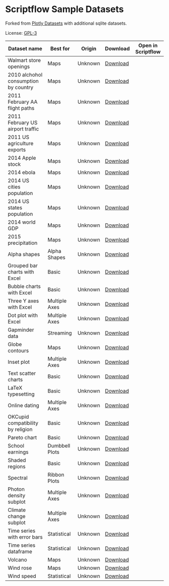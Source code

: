 # Scriptflow Sample Datasets

Forked from [Plotly Datasets](https://github.com/plotly/datasets) with additional sqlite datasets.

License: [GPL-3](https://github.com/scriptflow-io/datasets/blob/master/LICENSE)

| Dataset name | Best for | Origin | Download | Open in Scriptflow |
| --- | --- | --- | ---  | ---  |
| Walmart store openings | Maps | Unknown | [Download](https://github.com/scriptflow-io/datasets/blob/master/1962_2006_walmart_store_openings.csv) |  |
| 2010 alchohol consumption by country | Maps | Unknown | [Download](https://github.com/scriptflow-io/datasets/blob/master/2010_alcohol_consumption_by_country.csv) |  |
| 2011 February AA flight paths | Maps | Unknown | [Download](https://github.com/scriptflow-io/datasets/blob/master/2011_february_aa_flight_paths.csv) |  |
| 2011 February US airport traffic | Maps | Unknown | [Download](https://github.com/scriptflow-io/datasets/blob/master/2011_february_us_airport_traffic.csv) |  |
| 2011 US agriculture exports | Maps | Unknown | [Download](https://github.com/scriptflow-io/datasets/blob/master/2011_us_ag_exports.csv) |  |
| 2014 Apple stock | Maps | Unknown | [Download](https://github.com/scriptflow-io/datasets/blob/master/2014_apple_stock.csv) |  |
| 2014 ebola | Maps | Unknown | [Download](https://github.com/scriptflow-io/datasets/blob/master/2014_ebola.csv) |  |
| 2014 US cities population | Maps | Unknown | [Download](https://github.com/scriptflow-io/datasets/blob/master/2014_us_cities.csv) |  |
| 2014 US states population | Maps | Unknown | [Download](https://github.com/scriptflow-io/datasets/blob/master/2014_usa_states.csv) |  |
| 2014 world GDP | Maps | Unknown | [Download](https://github.com/scriptflow-io/datasets/blob/master/2014_world_gdp_with_codes.csv) |  |
| 2015 precipitation | Maps | Unknown | [Download](https://github.com/scriptflow-io/datasets/blob/master/2015_06_30_precipitation.csv) |  |
| Alpha shapes | Alpha Shapes | Unknown | [Download](https://github.com/scriptflow-io/datasets/blob/master/alpha_shape.csv) |  |
| Grouped bar charts with Excel | Basic | Unknown | [Download](https://github.com/scriptflow-io/datasets/blob/master/bar-charts-with-excel.csv) |  |
| Bubble charts with Excel | Basic | Unknown | [Download](https://github.com/scriptflow-io/datasets/blob/master/bubble_chart_tutorial.csv) |  |
| Three Y axes with Excel | Multiple Axes | Unknown | [Download](https://github.com/scriptflow-io/datasets/blob/master/cost_output_defective.csv) |  |
| Dot plot with Excel | Multiple Axes | Unknown | [Download](https://github.com/scriptflow-io/datasets/blob/master/dot-plot-with-excel.csv) |  |
| Gapminder data | Streaming | Unknown | [Download](https://github.com/scriptflow-io/datasets/blob/master/gapminderDataFiveYear.csv) |  |
| Globe contours | Maps | Unknown | [Download](https://github.com/scriptflow-io/datasets/blob/master/globe_contours.csv) |  |
| Inset plot | Multiple Axes | Unknown | [Download](https://github.com/scriptflow-io/datasets/blob/master/inset.csv) |  |
| Text scatter charts | Basic | Unknown | [Download](https://github.com/scriptflow-io/datasets/blob/master/label-text.csv) |  |
| LaTeX typesetting | Basic | Unknown | [Download](https://github.com/scriptflow-io/datasets/blob/master/latex-typesetting-with-excel.csv) |  |
| Online dating | Multiple Axes | Unknown | [Download](https://github.com/scriptflow-io/datasets/blob/master/multiple_y_axis.csv) |  |
| OKCupid compatibility by religion | Basic | Unknown | [Download](https://github.com/scriptflow-io/datasets/blob/master/okcupid-compatibility-by-religion.csv) |  |
| Pareto chart | Basic | Unknown | [Download](https://github.com/scriptflow-io/datasets/blob/master/pareto-chart.csv) |  |
| School earnings | Dumbbell Plots | Unknown | [Download](https://github.com/scriptflow-io/datasets/blob/master/school_earnings.csv) |  |
| Shaded regions | Basic | Unknown | [Download](https://github.com/scriptflow-io/datasets/blob/master/shaded-region.csv) |  |
| Spectral | Ribbon Plots | Unknown | [Download](https://github.com/scriptflow-io/datasets/blob/master/spectral.csv) |  |
| Photon density subplot | Multiple Axes | Unknown | [Download](https://github.com/scriptflow-io/datasets/blob/master/subplot.csv) | 
| Climate change subplot | Multiple Axes | Unknown | [Download](https://github.com/scriptflow-io/datasets/blob/master/subplots.csv) |  |
| Time series with error bars | Statistical | Unknown | [Download](https://github.com/scriptflow-io/datasets/blob/master/time-series-with-error-bars-excel.csv) |  |
| Time series dataframe | Statistical | Unknown | [Download](https://github.com/scriptflow-io/datasets/blob/master/timeseries.csv) |  |
| Volcano | Maps | Unknown | [Download](https://github.com/scriptflow-io/datasets/blob/master/volcano.csv) |  |
| Wind rose | Maps | Unknown | [Download](https://github.com/scriptflow-io/datasets/blob/master/wind_rose.csv) |  |
| Wind speed | Statistical | Unknown | [Download](https://github.com/scriptflow-io/datasets/blob/master/wind_speed_laurel_nebraska.csv) |  |
